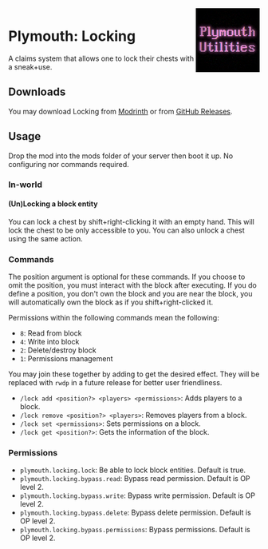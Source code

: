 <img width="128" src="src/main/resources/pack.png" alt="Plymouth Locking" align="right"/>
<div>

# Plymouth: Locking

A claims system that allows one to lock their chests with a sneak+use.

## Downloads

You may download Locking from [Modrinth](https://modrinth.com/mod/plymouth-locking) or
from [GitHub Releases](https://github.com/the-glitch-network/plymouth-fabric/releases).

## Usage

Drop the mod into the mods folder of your server then boot it up. No configuring nor commands required.

### In-world

#### (Un)Locking a block entity

You can lock a chest by shift+right-clicking it with an empty hand. This will lock the chest to be only accessible to
you. You can also unlock a chest using the same action.

### Commands

The position argument is optional for these commands. If you choose to omit the position, you must interact with the
block after executing. If you do define a position, you don't own the block and you are near the block, you will
automatically own the block as if you shift+right-clicked it.

Permissions within the following commands mean the following:

- `8`: Read from block
- `4`: Write into block
- `2`: Delete/destroy block
- `1`: Permissions management

You may join these together by adding to get the desired effect. They will be replaced with `rwdp` in a future release
for better user friendliness.

- `/lock add <position?> <players> <permissions>`: Adds players to a block.
- `/lock remove <position?> <players>`: Removes players from a block.
- `/lock set <permissions>`: Sets permissions on a block.
- `/lock get <position?>`: Gets the information of the block.

### Permissions

- `plymouth.locking.lock`: Be able to lock block entities. Default is true.
- `plymouth.locking.bypass.read`: Bypass read permission. Default is OP level 2.
- `plymouth.locking.bypass.write`: Bypass write permission. Default is OP level 2.
- `plymouth.locking.bypass.delete`: Bypass delete permission. Default is OP level 2.
- `plymouth.locking.bypass.permissions`: Bypass permissions. Default is OP level 2.

</div>